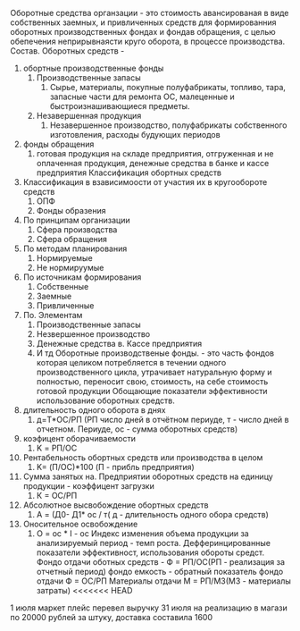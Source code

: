 Оборотные средства органзации - это стоимость авансированая в виде собственных заемных, и привличенных средств для формированния оборотных производственных фондах  и фондав обращения, с целью обепечения неприрывнаясти круго оборота, в процессе производства. 
Состав. Оборотных средств - 
1.  обортные производственные фонды
	1. Производственные запасы
		1. Сырье, материалы,  покупные полуфабрикаты, топливо, тара, запасные части для ремонта ОС, малеценные и быстроизнашивающиеся предметы.  
	2. Незавершенная продукция
		1. Незавершенное производство, полуфабрикаты собственного изготовления, расходы будующих периодов
2. фонды обращения
	1. готовая продукция на складе предприятия, отгруженная и не оплаченная продукция, денежные средства в банке и кассе предприятия
Классификация обортных средств 
1. Классификация в взависимоости от участия их в кругообороте средств
	1. ОПФ
	2. Фонды образения
2. По принципам организации
	1. Сфера производства
	2. Сфера обращения
3. По методам планирования
	1. Нормируемые
	2. Не нормируумые
4. По источникам формирования
	1. Собственные
	2. Заемные
	3. Привличенные
5. По. Элементам
	1. Производственные запасы
	2. Незвершенное производство
	3. Денежные средства в. Кассе предприятия
	4. И тд
 Оборотные производственые фонды. - это часть фондов которая целиком потребляется в течении одного производственного цикла, утрачивает натуральную форму и полностью, переносит свою, стоимость, на себе стоимость готовой продукции
 Обощающие показатели эффективности использование оборотных средств. 
 1. длительность одного оборота в днях 
	 1. д=T*ОС/РП (РП число дней в отчётном периуде, т - число дней в отчетном. Периуде,  ос - сумма оборотных средств)
 2.  коэфицент оборачиваемости   
	 1. K = РП/ОС 
3. Рентабельность обортных средств или производства в целом
	1. K= (П/ОС)*100 (П - прибль предприятия)
4. Сумма занятых на. Предприятии оборотных средств на единицу продукции -  коэффицент загрузки
	1. К = ОС/РП 
5. Абсолютное высвобождение обортных средств
	1. А = (Д0- Д1* ос / т( д - длительность одного обора средств) 
7. Оносительное освобождение
	1. О = ос * I - ос
Индекс изменения объема продукции за анализируемый период - темп роста. Дефферинцированные показатели эффективност, использования обороты средст. 
Фондо отдачи оботных средств - 
	Ф = РП/ОС(РП - реализация за отчетный период)
фондо емкость - обратный показатель фондо отдачи
	Ф = ОС/РП
Материалы отдачи 
	М = РП/МЗ(МЗ - материалы затраты)
<<<<<<< HEAD

1 июля маркет плейс перевел выручку 
31 июля на реализацию в магази по 20000 рублей за штуку, доставка составила 1600 